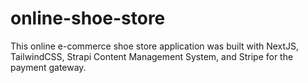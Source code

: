 # online-shoe-store
This online e-commerce shoe store application was built with NextJS, TailwindCSS, Strapi Content Management System, and Stripe for the payment gateway.
